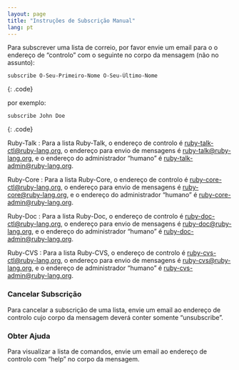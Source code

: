 ```yaml
---
layout: page
title: "Instruções de Subscrição Manual"
lang: pt
---
```


Para subscrever uma lista de correio, por favor envie um email para o o
endereço de “controlo” com o seguinte no corpo da mensagem (não no
assunto):

    subscribe O-Seu-Primeiro-Nome O-Seu-Último-Nome
{: .code}

por exemplo:

    subscribe John Doe
{: .code}

Ruby-Talk
: Para a lista Ruby-Talk, o endereço de controlo é
  [ruby-talk-ctl@ruby-lang.org](mailto:ruby-talk-ctl@ruby-lang.org), o
  endereço para envio de mensagens é
  [ruby-talk@ruby-lang.org](mailto:ruby-talk@ruby-lang.org), e o
  endereço do administrador “humano” é
  [ruby-talk-admin@ruby-lang.org](mailto:ruby-talk-admin@ruby-lang.org).

Ruby-Core
: Para a lista Ruby-Core, o endereço de controlo é
  [ruby-core-ctl@ruby-lang.org](mailto:ruby-core-ctl@ruby-lang.org), o
  endereço para envio de mensagens é
  [ruby-core@ruby-lang.org](mailto:ruby-core@ruby-lang.org), e o
  endereço do administrador “humano” é
  [ruby-core-admin@ruby-lang.org](mailto:ruby-core-admin@ruby-lang.org).

Ruby-Doc
: Para a lista Ruby-Doc, o endereço de controlo é
  [ruby-doc-ctl@ruby-lang.org](mailto:ruby-doc-ctl@ruby-lang.org), o
  endereço para envio de mensagens é
  [ruby-doc@ruby-lang.org](mailto:ruby-doc@ruby-lang.org), e o endereço
  do administrador “humano” é
  [ruby-doc-admin@ruby-lang.org](mailto:ruby-doc-admin@ruby-lang.org).

Ruby-CVS
: Para a lista Ruby-CVS, o endereço de controlo é
  [ruby-cvs-ctl@ruby-lang.org](mailto:ruby-cvs-ctl@ruby-lang.org), o
  endereço para envio de mensagens é
  [ruby-cvs@ruby-lang.org](mailto:ruby-cvs@ruby-lang.org), e o endereço
  de administrador “humano” é
  [ruby-cvs-admin@ruby-lang.org](mailto:ruby-cvs-admin@ruby-lang.org).
### Cancelar Subscrição

Para cancelar a subscrição de uma lista, envie um email ao endereço de
controlo cujo corpo da mensagem deverá conter somente “unsubscribe”.

### Obter Ajuda

Para visualizar a lista de comandos, envie um email ao endereço de
controlo com “help” no corpo da mensagem.

